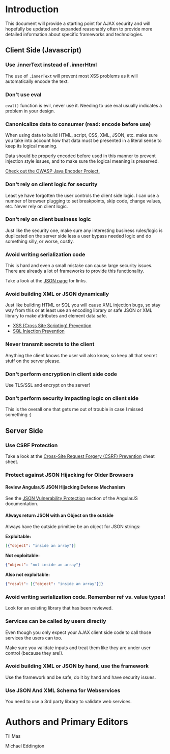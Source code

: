 # Introduction

This document will provide a starting point for AJAX security and will hopefully be updated and expanded reasonably often to provide more detailed information about specific frameworks and technologies.

## Client Side (Javascript)

### Use .innerText instead of .innerHtml

The use of `.innerText` will prevent most XSS problems as it will automatically encode the text.

### Don't use eval

`eval()` function is evil, never use it. Needing to use eval usually indicates a problem in your design.

### Canonicalize data to consumer (read: encode before use)

When using data to build HTML, script, CSS, XML, JSON, etc. make sure you take into account how that data must be presented in a literal sense to keep its logical meaning. 

Data should be properly encoded before used in this manner to prevent injection style issues, and to make sure the logical meaning is preserved.

[Check out the OWASP Java Encoder Project.](https://www.owasp.org/index.php/OWASP_Java_Encoder_Project)

### Don't rely on client logic for security

Least ye have forgotten the user controls the client side logic. I can use a number of browser plugging to set breakpoints, skip code, change values, etc. Never rely on client logic.

### Don't rely on client business logic

Just like the security one, make sure any interesting business rules/logic is duplicated on the server side less a user bypass needed logic and do something silly, or worse, costly.

### Avoid writing serialization code

This is hard and even a small mistake can cause large security issues. There are already a lot of frameworks to provide this functionality. 

Take a look at the [JSON page](http://www.json.org/) for links.

### Avoid building XML or JSON dynamically

Just like building HTML or SQL you will cause XML injection bugs, so stay way from this or at least use an encoding library or safe JSON or XML library to make attributes and element data safe.

- [XSS (Cross Site Scripting) Prevention](Cross_Site_Scripting_Prevention_Cheat_Sheet.md)
- [SQL Injection Prevention](SQL_Injection_Prevention_Cheat_Sheet.md)

### Never transmit secrets to the client

Anything the client knows the user will also know, so keep all that secret stuff on the server please.

### Don't perform encryption in client side code

Use TLS/SSL and encrypt on the server!

### Don't perform security impacting logic on client side

This is the overall one that gets me out of trouble in case I missed something :)

## Server Side

### Use CSRF Protection

Take a look at the [Cross-Site Request Forgery (CSRF) Prevention](Cross-Site_Request_Forgery_Prevention_Cheat_Sheet.md) cheat sheet.

### Protect against JSON Hijacking for Older Browsers

#### Review AngularJS JSON Hijacking Defense Mechanism

See the [JSON Vulnerability Protection](https://docs.angularjs.org/api/ng/service/$http#json-vulnerability-protection) section of the AngularJS documentation.

#### Always return JSON with an Object on the outside

Always have the outside primitive be an object for JSON strings:

**Exploitable:**

```json
[{"object": "inside an array"}]
```

**Not exploitable:**

```json
{"object": "not inside an array"}
```

**Also not exploitable:**

```json
{"result": [{"object": "inside an array"}]}
```

### Avoid writing serialization code. Remember ref vs. value types!

Look for an existing library that has been reviewed.

### Services can be called by users directly

Even though you only expect your AJAX client side code to call those services the users can too. 

Make sure you validate inputs and treat them like they are under user control (because they are!).

### Avoid building XML or JSON by hand, use the framework

Use the framework and be safe, do it by hand and have security issues.

### Use JSON And XML Schema for Webservices

You need to use a 3rd party library to validate web services.

# Authors and Primary Editors

Til Mas

Michael Eddington
